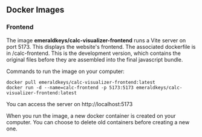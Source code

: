 ## Docker Images

### Frontend
The image **emeraldkeys/calc-visualizer-frontend** runs a Vite server on port 5173. This displays the website's frontend. The associated dockerfile is in /calc-frontend.
This is the development version, which contains the original files before they are assembled into the final javascript bundle.

Commands to run the image on your computer:
```
docker pull emeraldkeys/calc-visualizer-frontend:latest      
docker run -d --name=calc-frontend -p 5173:5173 emeraldkeys/calc-visualizer-frontend:latest

```
You can access the server on http://localhost:5173

When you run the image, a new docker container is created on your computer. You can choose to delete old containers before creating a new one. 
